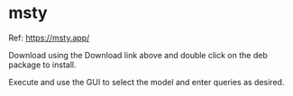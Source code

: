 # msty

Ref: https://msty.app/

Download using the Download link above and double click on the deb package to install.
 
Execute and use the GUI to select the model and enter queries as desired.
